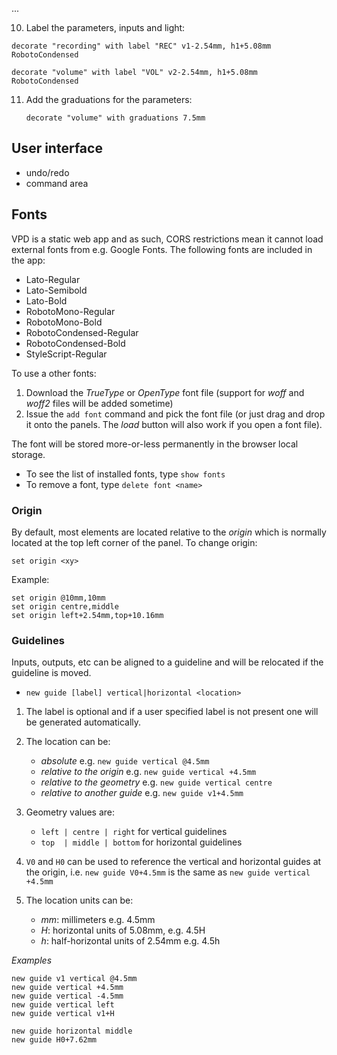 ...

10. Label the parameters, inputs and light:
   ```
   decorate "recording" with label "REC" v1-2.54mm, h1+5.08mm RobotoCondensed
   ```
   ```
   decorate "volume" with label "VOL" v2-2.54mm, h1+5.08mm RobotoCondensed
   ```

11. Add the graduations for the parameters:
    ```
    decorate "volume" with graduations 7.5mm
    ```

## User interface

- undo/redo
- command area

## Fonts

VPD is a static web app and as such, CORS restrictions mean it cannot load external fonts from e.g. Google Fonts. The following fonts
are included in the app:

- Lato-Regular
- Lato-Semibold
- Lato-Bold
- RobotoMono-Regular
- RobotoMono-Bold
- RobotoCondensed-Regular
- RobotoCondensed-Bold
- StyleScript-Regular

To use a other fonts:

1. Download the _TrueType_ or _OpenType_ font file (support for _woff_ and _woff2_ files will be added sometime)
2. Issue the `add font` command and pick the font file (or just drag and drop it onto the panels. The _load_ button will
   also work if you open a font file).

The font will be stored more-or-less permanently in the browser local storage. 

- To see the list of installed fonts, type `show fonts`
- To remove a font, type `delete font <name>`


### Origin

By default, most elements are located relative to the _origin_ which is normally located at the top left corner of the panel. 
To change origin:
```
set origin <xy>
```

Example:
```
set origin @10mm,10mm
set origin centre,middle
set origin left+2.54mm,top+10.16mm
```

### Guidelines

Inputs, outputs, etc can be aligned to a guideline and will be relocated if the guideline is moved. 


- `new guide [label] vertical|horizontal <location>`

1. The label is optional and if a user specified label is not present one will be generated automatically.

2. The location can be:
   - _absolute_ e.g. `new guide vertical @4.5mm`
   - _relative to the origin_ e.g. `new guide vertical +4.5mm`
   - _relative to the geometry_ e.g. `new guide vertical centre`
   - _relative to another guide_ e.g. `new guide v1+4.5mm`

3. Geometry values are:
   - `left | centre | right` for vertical guidelines
   - `top  | middle | bottom` for horizontal guidelines

4. `V0` and `H0` can be used to reference the vertical and horizontal guides at the origin, i.e.
   `new guide V0+4.5mm` is the same as `new guide vertical +4.5mm`

5. The location units can be:
   - _mm_: millimeters e.g. 4.5mm
   - _H_: horizontal units of 5.08mm, e.g. 4.5H
   - _h_: half-horizontal units of 2.54mm e.g. 4.5h

_Examples_

```
new guide v1 vertical @4.5mm
new guide vertical +4.5mm
new guide vertical -4.5mm
new guide vertical left
new guide vertical v1+H

new guide horizontal middle
new guide H0+7.62mm
```   